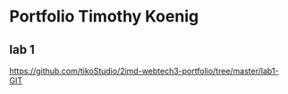 # Portfolio Timothy Koenig

## lab 1
https://github.com/tikoStudio/2imd-webtech3-portfolio/tree/master/lab1-GIT
